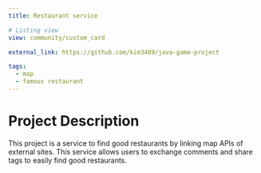 ```yaml
---
title: Restaurant service

# Listing view
view: community/custom_card

external_link: https://github.com/kim3489/java-game-project

tags:
  - map
  - famous restaurant
---
```

# Project Description
 This project is a service to find good restaurants by linking map APIs of external sites. This service allows users to exchange comments and share tags to easily find good restaurants.

